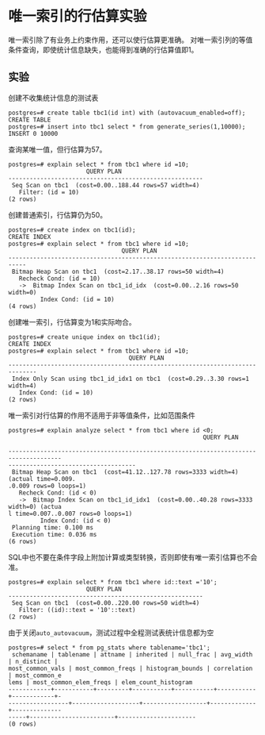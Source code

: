 # 唯一索引的行估算实验

唯一索引除了有业务上约束作用，还可以使行估算更准确。
对唯一索引列的等值条件查询，即使统计信息缺失，也能得到准确的行估算值即1。

## 实验

创建不收集统计信息的测试表

	postgres=# create table tbc1(id int) with (autovacuum_enabled=off);
	CREATE TABLE
	postgres=# insert into tbc1 select * from generate_series(1,10000);
	INSERT 0 10000

查询某唯一值，但行估算为57。

	postgres=# explain select * from tbc1 where id =10;
	                      QUERY PLAN                       
	-------------------------------------------------------
	 Seq Scan on tbc1  (cost=0.00..188.44 rows=57 width=4)
	   Filter: (id = 10)
	(2 rows)

创建普通索引，行估算仍为50。

	postgres=# create index on tbc1(id);
	CREATE INDEX
	postgres=# explain select * from tbc1 where id =10;
	                                QUERY PLAN                                 
	---------------------------------------------------------------------------
	 Bitmap Heap Scan on tbc1  (cost=2.17..38.17 rows=50 width=4)
	   Recheck Cond: (id = 10)
	   ->  Bitmap Index Scan on tbc1_id_idx  (cost=0.00..2.16 rows=50 width=0)
	         Index Cond: (id = 10)
	(4 rows)

创建唯一索引，行估算变为1和实际吻合。

	postgres=# create unique index on tbc1(id);
	CREATE INDEX
	postgres=# explain select * from tbc1 where id =10;
	                                  QUERY PLAN                                  
	------------------------------------------------------------------------------
	 Index Only Scan using tbc1_id_idx1 on tbc1  (cost=0.29..3.30 rows=1 width=4)
	   Index Cond: (id = 10)
	(2 rows)


唯一索引对行估算的作用不适用于非等值条件，比如范围条件

	postgres=# explain analyze select * from tbc1 where id <0;
	                                                       QUERY PLAN                    
	                                    
	-------------------------------------------------------------------------------------
	------------------------------------
	 Bitmap Heap Scan on tbc1  (cost=41.12..127.78 rows=3333 width=4) (actual time=0.009.
	.0.009 rows=0 loops=1)
	   Recheck Cond: (id < 0)
	   ->  Bitmap Index Scan on tbc1_id_idx1  (cost=0.00..40.28 rows=3333 width=0) (actua
	l time=0.007..0.007 rows=0 loops=1)
	         Index Cond: (id < 0)
	 Planning time: 0.100 ms
	 Execution time: 0.036 ms
	(6 rows)

SQL中也不要在条件字段上附加计算或类型转换，否则即使有唯一索引估算也不会准。

	postgres=# explain select * from tbc1 where id::text ='10';
	                      QUERY PLAN                       
	-------------------------------------------------------
	 Seq Scan on tbc1  (cost=0.00..220.00 rows=50 width=4)
	   Filter: ((id)::text = '10'::text)
	(2 rows)

由于关闭`auto_autovacuum`，测试过程中全程测试表统计信息都为空

	postgres=# select * from pg_stats where tablename='tbc1';
	 schemaname | tablename | attname | inherited | null_frac | avg_width | n_distinct | 
	most_common_vals | most_common_freqs | histogram_bounds | correlation | most_common_e
	lems | most_common_elem_freqs | elem_count_histogram 
	------------+-----------+---------+-----------+-----------+-----------+------------+-
	-----------------+-------------------+------------------+-------------+--------------
	-----+------------------------+----------------------
	(0 rows)
